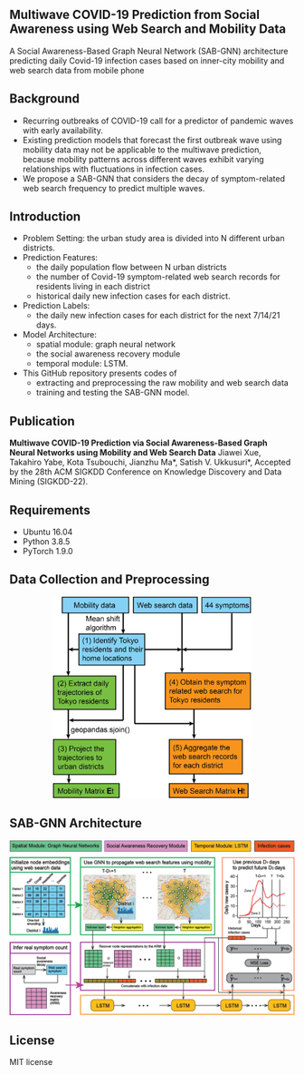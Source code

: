 ## Multiwave COVID-19 Prediction from Social Awareness using Web Search and Mobility Data

A Social Awareness-Based Graph Neural Network (SAB-GNN) architecture predicting daily Covid-19 infection cases based on inner-city mobility and web search data from mobile phone 

## Background
* Recurring outbreaks of COVID-19 call for a predictor of pandemic waves with early availability.
* Existing prediction models that forecast the first outbreak wave using mobility data may not be applicable to the multiwave prediction, because mobility      patterns across different waves exhibit varying relationships with fluctuations in infection cases.
* We propose a SAB-GNN that considers the decay of symptom-related web search frequency to predict multiple waves.

## Introduction

* Problem Setting: the urban study area is divided into N different urban districts.
* Prediction Features: 
  - the daily population flow between N urban districts 
  - the number of Covid-19 symptom-related web search records for residents living in each district
  - historical daily new infection cases for each district. 
* Prediction Labels: 
  - the daily new infection cases for each district for the next 7/14/21 days.
* Model Architecture: 
  - spatial module: graph neural network 
  - the social awareness recovery module
  - temporal module: LSTM. 
* This GitHub repository presents codes of 
  - extracting and preprocessing the raw mobility and web search data
  - training and testing the SAB-GNN model.

## Publication

**Multiwave COVID-19 Prediction via Social Awareness-Based Graph Neural Networks using Mobility and Web Search Data**
Jiawei Xue, Takahiro Yabe, Kota Tsubouchi, Jianzhu Ma\*, Satish V. Ukkusuri\*, Accepted by the 28th ACM SIGKDD Conference on Knowledge Discovery and Data Mining (SIGKDD-22). 

## Requirements
* Ubuntu 16.04
* Python 3.8.5
* PyTorch 1.9.0 

## Data Collection and Preprocessing

<p align="center">
  <img src="https://github.com/JiaweiXue/MultiwaveCovidPrediction/blob/main/figures/figure_flow.png" width="350">
</p>

## SAB-GNN Architecture

<p align="center">
  <img src="https://github.com/JiaweiXue/MultiwaveCovidPrediction/blob/main/figures/figure_model.png" width="550">
</p>

## License
MIT license
